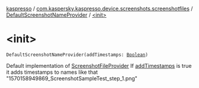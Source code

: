 [kaspresso](../../index.md) / [com.kaspersky.kaspresso.device.screenshots.screenshotfiles](../index.md) / [DefaultScreenshotNameProvider](index.md) / [&lt;init&gt;](./-init-.md)

# &lt;init&gt;

`DefaultScreenshotNameProvider(addTimestamps: `[`Boolean`](https://kotlinlang.org/api/latest/jvm/stdlib/kotlin/-boolean/index.html)`)`

Default implementation of [ScreenshotFileProvider](#)
If [addTimestamps](#) is true it adds timestamps to names like that "1570158949869_ScreenshotSampleTest_step_1.png"

